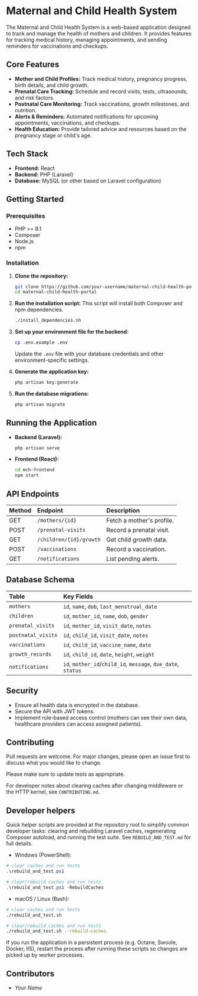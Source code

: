 # Maternal and Child Health System

The Maternal and Child Health System is a web-based application designed to track and manage the health of mothers and children. It provides features for tracking medical history, managing appointments, and sending reminders for vaccinations and checkups.

## Core Features

- **Mother and Child Profiles:** Track medical history, pregnancy progress, birth details, and child growth.
- **Prenatal Care Tracking:** Schedule and record visits, tests, ultrasounds, and risk factors.
- **Postnatal Care Monitoring:** Track vaccinations, growth milestones, and nutrition.
- **Alerts & Reminders:** Automated notifications for upcoming appointments, vaccinations, and checkups.
- **Health Education:** Provide tailored advice and resources based on the pregnancy stage or child's age.

## Tech Stack

- **Frontend:** React
- **Backend:** PHP (Laravel)
- **Database:** MySQL (or other based on Laravel configuration)

## Getting Started

### Prerequisites

- PHP >= 8.1
- Composer
- Node.js
- npm

### Installation

1.  **Clone the repository:**
    ```bash
    git clone https://github.com/your-username/maternal-child-health-portal.git
    cd maternal-child-health-portal
    ```

2.  **Run the installation script:**
    This script will install both Composer and npm dependencies.
    ```bash
    ./install_dependencies.sh
    ```

3.  **Set up your environment file for the backend:**
    ```bash
    cp .env.example .env
    ```
    Update the `.env` file with your database credentials and other environment-specific settings.

4.  **Generate the application key:**
    ```bash
    php artisan key:generate
    ```

5.  **Run the database migrations:**
    ```bash
    php artisan migrate
    ```

## Running the Application

-   **Backend (Laravel):**
    ```bash
    php artisan serve
    ```

-   **Frontend (React):**
    ```bash
    cd mch-frontend
    npm start
    ```

## API Endpoints

| Method | Endpoint                      | Description                  |
| :----- | :---------------------------- | :--------------------------- |
| GET    | `/mothers/{id}`               | Fetch a mother's profile.    |
| POST   | `/prenatal-visits`            | Record a prenatal visit.     |
| GET    | `/children/{id}/growth`       | Get child growth data.       |
| POST   | `/vaccinations`               | Record a vaccination.        |
| GET    | `/notifications`              | List pending alerts.         |

## Database Schema

| Table            | Key Fields                                       |
| :--------------- | :----------------------------------------------- |
| `mothers`        | `id`, `name`, `dob`, `last_menstrual_date`         |
| `children`       | `id`, `mother_id`, `name`, `dob`, `gender`         |
| `prenatal_visits`| `id`, `mother_id`, `visit_date`, `notes`           |
| `postnatal_visits`| `id`, `child_id`, `visit_date`, `notes`            |
| `vaccinations`   | `id`, `child_id`, `vaccine_name`, `date`           |
| `growth_records` | `id`, `child_id`, `date`, `height`, `weight`       |
| `notifications`  | `id`, `mother_id`/`child_id`, `message`, `due_date`, `status` |

## Security

-   Ensure all health data is encrypted in the database.
-   Secure the API with JWT tokens.
-   Implement role-based access control (mothers can see their own data, healthcare providers can access assigned patients).

## Contributing

Pull requests are welcome. For major changes, please open an issue first to discuss what you would like to change.

Please make sure to update tests as appropriate.

For developer notes about clearing caches after changing middleware or the HTTP kernel, see `CONTRIBUTING.md`.

## Developer helpers

Quick helper scripts are provided at the repository root to simplify common developer tasks: clearing and rebuilding Laravel caches, regenerating Composer autoload, and running the test suite. See `REBUILD_AND_TEST.md` for full details.

- Windows (PowerShell):

```powershell
# clear caches and run tests
.\rebuild_and_test.ps1

# clear/rebuild caches and run tests
.\rebuild_and_test.ps1 -RebuildCaches
```

- macOS / Linux (Bash):

```bash
# clear caches and run tests
./rebuild_and_test.sh

# clear/rebuild caches and run tests
./rebuild_and_test.sh --rebuild-caches
```

If you run the application in a persistent process (e.g. Octane, Swoole, Docker, IIS), restart the process after running these scripts so changes are picked up by worker processes.

## Contributors

-   *Your Name*
